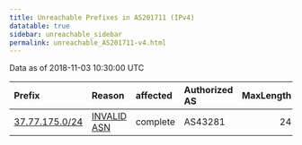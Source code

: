 ```yaml
---
title: Unreachable Prefixes in AS201711 (IPv4)
datatable: true
sidebar: unreachable_sidebar
permalink: unreachable_AS201711-v4.html
---
```


Data as of 2018-11-03 10:30:00 UTC


<div class="datatable-begin"></div>

| Prefix                                                 | Reason                                                                                                 | affected   | Authorized AS   |   MaxLength | Anchor                                         |   unreachable /24s |
|:-------------------------------------------------------|:-------------------------------------------------------------------------------------------------------|:-----------|:----------------|------------:|:-----------------------------------------------|-------------------:|
| [37.77.175.0/24](https://stat.ripe.net/37.77.175.0/24) | [INVALID ASN](https://rpki-validator.ripe.net/announcement-preview?asn=AS201711&prefix=37.77.175.0/24) | complete   | AS43281         |          24 | [RIPE](unreachable_RIPE_NCC_RPKI_Root-v4.html) |                  1 |

<div class="datatable-end"></div>